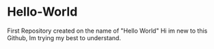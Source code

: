 # Hello-World
First Repository created on the name of "Hello World"
Hi im new to this Github, Im trying my best to understand.
